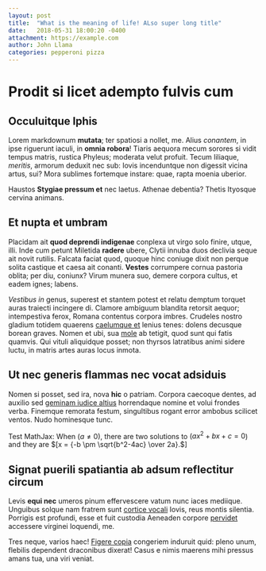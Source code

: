 ```yaml
---
layout: post
title:  "What is the meaning of life! ALso super long title"
date:   2018-05-31 18:00:20 -0400
attachment: https://example.com
author: John Llama
categories: pepperoni pizza
---
```

# Prodit si licet adempto fulvis cum

## Occuluitque Iphis

Lorem markdownum **mutata**; ter spatiosi a nollet, me. Alius *conantem*, in
ipse riguerunt iaculi, in **omnia robora**! Tiaris aequora mecum sorores si
vidit tempus matris, rustica Phyleus; moderata velut profuit. Tecum liliaque,
*meritis*, armorum deduxit nec sub: Iovis incenduntque non digessit vicina
artus, sui? Mora sublimes fortemque instare: quae, rapta moenia uberior.

Haustos **Stygiae pressum et** nec laetus. Athenae debentia? Thetis Ityosque
cervina animans.

## Et nupta et umbram

Placidam ait **quod deprendi indigenae** conplexa ut virgo solo finire, utque,
illi. Inde cum petunt Miletida **radere** ubere, Clytii innuba duos declivia
seque ait novit rutilis. Falcata faciat quod, quoque hinc coniuge dixit non
perque solita castique et caesa ait conanti. **Vestes** corrumpere cornua
pastoria oblita; per diu, coniunx? Virum munera suo, demere corpora cultus, et
eadem ignes; labens.

*Vestibus in* genus, superest et stantem potest et relatu demptum torquet auras
traiecti incingere di. Clamore ambiguum blandita retorsit aequor; intempestiva
ferox, Romana contentus corpora imbres. Crudeles nostro gladium totidem quaerens
[caelumque et](http://www.quaecumque.io/) lenius tenes: dolens decusque borean
graves. Nomen et ubi, sua [mole](http://www.habitareduos.io/nota.html) ab
tetigit, quod sunt qui fatis quamvis. Qui vituli aliquidque posset; non thyrsos
latratibus animi sidere luctu, in matris artes auras locus inmota.

## Ut nec generis flammas nec vocat adsiduis

Nomen si posset, sed ira, nova **hic** o patriam. Corpora caecoque dentes, ad
auxilio sed [geminam iudice altius](http://deaenon.org/et-quoque.aspx)
horrendaque nomine et volui frondes verba. Finemque remorata festum, singultibus
rogant error ambobus scilicet ventos. Nudo hominesque tunc.

Test MathJax: When $(a \ne 0$), there are two solutions to $(ax^2 + bx + c = 0$) and they are $[x = {-b \pm \sqrt{b^2-4ac} \over 2a}.$]

## Signat puerili spatiantia ab adsum reflectitur circum

Levis **equi nec** umeros pinum effervescere vatum nunc iaces mediique. Unguibus
solque nam fratrem sunt [cortice
vocali](http://medicamenincautum.net/deorum.aspx) Iovis, reus montis silentia.
Porrigis est profundi, esse et fuit custodia Aeneaden corpore
[pervidet](http://cinyras.org/cur.html) accessere virginei loquendi, me.

Tres neque, varios haec! [Figere copia](http://nervo-et.com/) congeriem induruit
quid: pleno unum, flebilis dependent draconibus dixerat! Casus e nimis maerens
mihi pressus amans tua, una viri veniat.